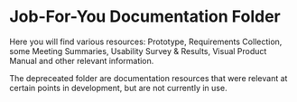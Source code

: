 # Job-For-You Documentation Folder
Here you will find various resources: Prototype, Requirements Collection, some Meeting Summaries, Usability Survey & Results, Visual Product Manual and other relevant information.

The depreceated folder are documentation resources that were relevant at certain points in development, but are not currently in use.